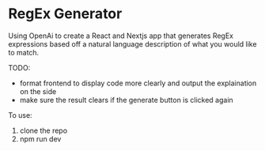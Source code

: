 # RegEx Generator

Using OpenAi to create a React and Nextjs app that generates RegEx expressions based off a natural language description of what you would like to match.

TODO:
- format frontend to display code more clearly and output the explaination on the side
- make sure the result clears if the generate button is clicked again

To use:
1. clone the repo
2. npm run dev